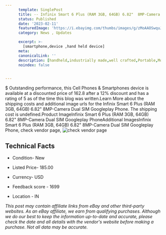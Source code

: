```yaml
---
      template: SinglePost
      title: -- Infinix Smart 6 Plus (RAM 3GB, 64GB) 6.82"  8MP-Camera Dual SIM Googleplay Phone
      status: Published
      date: '2023-02-11'
      featuredImage: 'https://i.ebayimg.com/thumbs/images/g/zMoAAOSwquJi53NU/s-l225.jpg'
      category: News , Updates

      excerpt: >-
        [smartphone,device ,hand held device]
      meta:
      canonicalLink: ''
      description: [handheld,industrially made,well crafted,Portable,Mobile,Compact,Convenient,Lightweight,Maneuverable,Man-portable,Miniature,Carriable,Hand-held,Light,Holdable,Transportable,Mobile device,Pocket-sized,On-the-go,Wireless,Cordless,Compact size,Convenient size, smartphone,device ,hand held device]
      noindex: false

        
---
```

$
    Outstanding performance, this Cell Phones & Smartphones device is available at a discounted price of 162.8 after a 12% discount and has a rating of 5 as of the time this blog was written.Learn More about the shipping costs and additional image urls for the Infinix Smart 6 Plus (RAM 3GB, 64GB) 6.82"  8MP-Camera Dual SIM Googleplay Phone. The shipping cost is undefined.Product ImageInfinix Smart 6 Plus (RAM 3GB, 64GB) 6.82"  8MP-Camera Dual SIM Googleplay PhoneAdditional ImagesInfinix Smart 6 Plus (RAM 3GB, 64GB) 6.82"  8MP-Camera Dual SIM Googleplay Phone, check vendor page, ![check vendor page](https://origin-galleryplus.ebayimg.com/ws/web/175369422420_2_0_1/225x225.jpg,https://origin-galleryplus.ebayimg.com/ws/web/175369422420_3_0_1/225x225.jpg,https://origin-galleryplus.ebayimg.com/ws/web/175369422420_4_0_1/225x225.jpg,https://origin-galleryplus.ebayimg.com/ws/web/175369422420_5_0_1/225x225.jpg,https://origin-galleryplus.ebayimg.com/ws/web/175369422420_6_0_1/225x225.jpg,https://origin-galleryplus.ebayimg.com/ws/web/175369422420_7_0_1/225x225.jpg,https://origin-galleryplus.ebayimg.com/ws/web/175369422420_8_0_1/225x225.jpg,https://origin-galleryplus.ebayimg.com/ws/web/175369422420_9_0_1/225x225.jpg,https://origin-galleryplus.ebayimg.com/ws/web/175369422420_10_0_1/225x225.jpg,https://origin-galleryplus.ebayimg.com/ws/web/175369422420_11_0_1/225x225.jpg,https://origin-galleryplus.ebayimg.com/ws/web/175369422420_12_0_1/225x225.jpg)
    
    

 ## Technical Facts 



     
      

 - Condition- New 


      

 - Listed Price- 185.00 


      

 - Currency- USD 


      

 - Feedback score - 1699 


      

 - Location - IN 


      
      

 *_This post may contain affiliate links from eBay and other third-party websites. As an eBay affiliate, we earn from qualifying purchases. Although we do our best to keep the information up-to-date and accurate, please check the date and all details with the vendor's website before making a purchase. Not all data may be accurate._*



    
    
    
    
    